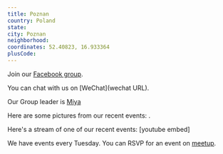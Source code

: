 ```yaml
---
title: Poznan
country: Poland
state: 
city: Poznan
neighborhood: 
coordinates: 52.40823, 16.933364
plusCode:
---
```

Join our [Facebook group](https://www.facebook.com/groups/free.code.camp.poznan).

You can chat with us on [WeChat](wechat URL).

Our Group leader is [Miya](freecodecamp.org/miya)

Here are some pictures from our recent events:
![]().

Here's a stream of one of our recent events:
[youtube embed]

We have events every Tuesday. You can RSVP for an event on [meetup](meetupurl).
